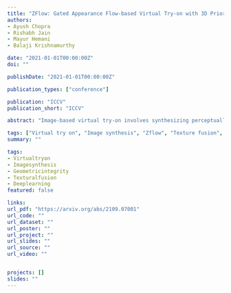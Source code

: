 ```yaml
---
title: "ZFlow: Gated Appearance Flow-based Virtual Try-on with 3D Priors"
authors:
- Ayush Chopra
- Rishabh Jain
- Mayur Hemani
- Balaji Krishnamurthy

date: "2021-01-01T00:00:00Z"
doi: ""

publishDate: "2021-01-01T00:00:00Z"

publication_types: ["conference"]

publication: "ICCV"
publication_short: "ICCV"

abstract: "Image-based virtual try-on involves synthesizing perceptually convincing images of a model wearing a particular garment and has garnered significant research interest due to its immense practical applicability. Recent methods involve a two stage process: i) warping of the garment to align with the model ii) texture fusion of the warped garment and target model to generate the try-on output. Issues arise due to the non-rigid nature of garments and the lack of geometric information about the model or the garment. It often results in improper rendering of granular details. We propose ZFlow, an end-to-end framework, which seeks to alleviate these concerns regarding geometric and textural integrity (such as pose, depth-ordering, skin and neckline reproduction) through a combination of gated aggregation of hierarchical flow estimates termed Gated Appearance Flow, and dense structural priors at various stage of the network. ZFlow achieves state-of-the-art results as observed qualitatively, and on quantitative benchmarks of image quality (PSNR, SSIM, and FID). The paper presents extensive comparisons with other existing solutions including a detailed user study and ablation studies to gauge the effect of each of our contributions on multiple datasets."

tags: ["Virtual try on", "Image synthesis", "Zflow", "Texture fusion", "Machine learning"]
summary: ""

tags:
- Virtualtryon
- Imagesynthesis
- Geometricintegrity
- Texturalfusion
- Deeplearning
featured: false

links:
url_pdf: "https://arxiv.org/abs/2109.07001"
url_code: ""
url_dataset: ""
url_poster: ""
url_project: ""
url_slides: ""
url_source: ""
url_video: ""


projects: []
slides: ""
---
```


